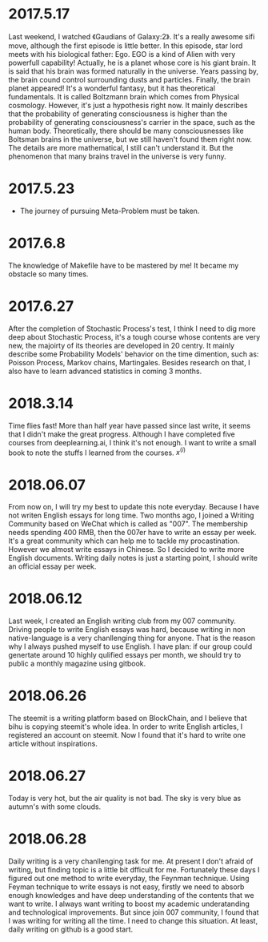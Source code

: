 # 2017.5.17 #

Last weekend, I watched 《Gaudians of Galaxy:2》. It's a really awesome sifi move, although the first episode is little better. In this episode, star lord meets with his biological father: Ego. EGO is a kind of Alien with very powerfull capability! Actually, he is a planet whose core is his giant brain. It is said that his brain was formed naturally in the universe. Years passing by, the brain cound control surrounding dusts and particles. Finally, the brain planet appeared! It's a wonderful fantasy, but it has theoretical fundamentals. It is called Boltzmann brain which comes from Physical cosmology. However, it's just a hypothesis right now. It mainly describes that the probability of generating consciousness is higher than the probability of generating consciousness's carrier in the space, such as the human body. Theoretically, there should be many consciousnesses like Boltsman brains in the universe, but we still haven't found them right now. The details are more mathematical, I still can't understand it. But the phenomenon that many brains travel in the universe is very funny.

# 2017.5.23 #

- The journey of pursuing Meta-Problem must be taken.

# 2017.6.8 #

The knowledge of Makefile have to be mastered by me! It became my obstacle so many times.

# 2017.6.27 #

After the completion of Stochastic Process's test, I think I need to dig more deep about Stochastic Process, it's a tough course whose contents are very new, the majoirty of its theories are developed in 20 centry. It mainly describe some Probability Models' behavior on the time dimention, such as: Poisson Process, Markov chains, Martingales. Besides research on that, I also have to learn advanced statistics in coming 3 months.

# 2018.3.14 #

Time flies fast! More than half year have passed since last write, it seems that I didn't make the great progress. Although I have completed five courses from deeplearning.ai, I think it's not enough. I want to write a small book to note the stuffs I learned from the courses.  $x^{(i)}$

# 2018.06.07 #

From now on, I will try my best to update this note everyday. Because I have not writen English essays for long time. Two months ago, I joined a Writing Community based on WeChat which is called as "007". The membership needs spending 400 RMB, then the 007er have to write an essay per week. It's a great community which can help me to tackle my procastination. However we almost write essays in Chinese. So I decided to write more English documents. Writing daily notes is just a starting point, I should write an official essay per week. 

# 2018.06.12

Last week, I created an English writing club from my 007 community. Driving people to write English essays was hard, because writing in non native-language is a very chanllenging thing for anyone. That is the reason why I always pushed myself to use English. I have plan: if our group could genertate around 10 highly qulified essays per month, we should try to public a monthly magazine using gitbook.

# 2018.06.26

The steemit is a writing platform based on BlockChain, and I believe that bihu is copying steemit's whole idea. In order to write English articles, I registered an account on steemit. Now I found that it's hard to write one article without inspirations.

# 2018.06.27

Today is very hot, but the air quality is not bad. The sky is very blue as autumn's with some clouds. 

# 2018.06.28

Daily writing is a very chanllenging task for me. At present I don't afraid of writing, but finding topic is a little bit dfficult for me. Fortunately these days I figured out one method to write everyday, the Feynman technique. Using Feyman technique to write essays is not easy, firstly we need to absorb enough knowledges and have deep understanding of the contents that we want to write. I always want writing to boost my academic underatanding and technological improvements. But since join 007 community, I found that I was writing for writing all the time. I need to change this situation. At least, daily writing on github is a good start.
